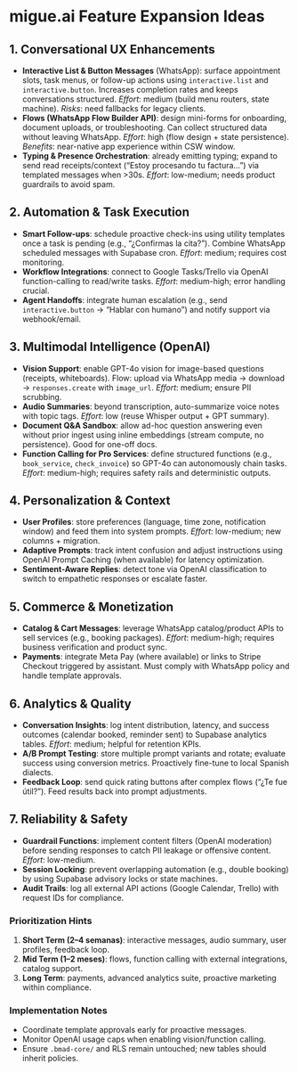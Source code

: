 # migue.ai Feature Expansion Ideas

## 1. Conversational UX Enhancements
- **Interactive List & Button Messages** (WhatsApp): surface appointment slots, task menus, or follow-up actions using `interactive.list` and `interactive.button`. Increases completion rates and keeps conversations structured. *Effort*: medium (build menu routers, state machine). *Risks*: need fallbacks for legacy clients.
- **Flows (WhatsApp Flow Builder API)**: design mini-forms for onboarding, document uploads, or troubleshooting. Can collect structured data without leaving WhatsApp. *Effort*: high (flow design + state persistence). *Benefits*: near-native app experience within CSW window.
- **Typing & Presence Orchestration**: already emitting typing; expand to send read receipts/context (“Estoy procesando tu factura…”) via templated messages when >30s. *Effort*: low-medium; needs product guardrails to avoid spam.

## 2. Automation & Task Execution
- **Smart Follow-ups**: schedule proactive check-ins using utility templates once a task is pending (e.g., “¿Confirmas la cita?”). Combine WhatsApp scheduled messages with Supabase cron. *Effort*: medium; requires cost monitoring.
- **Workflow Integrations**: connect to Google Tasks/Trello via OpenAI function-calling to read/write tasks. *Effort*: medium-high; error handling crucial.
- **Agent Handoffs**: integrate human escalation (e.g., send `interactive.button` -> “Hablar con humano”) and notify support via webhook/email.

## 3. Multimodal Intelligence (OpenAI)
- **Vision Support**: enable GPT-4o vision for image-based questions (receipts, whiteboards). Flow: upload via WhatsApp media → download → `responses.create` with `image_url`. *Effort*: medium; ensure PII scrubbing.
- **Audio Summaries**: beyond transcription, auto-summarize voice notes with topic tags. *Effort*: low (reuse Whisper output + GPT summary).
- **Document Q&A Sandbox**: allow ad-hoc question answering even without prior ingest using inline embeddings (stream compute, no persistence). Good for one-off docs.
- **Function Calling for Pro Services**: define structured functions (e.g., `book_service`, `check_invoice`) so GPT-4o can autonomously chain tasks. *Effort*: medium-high; requires safety rails and deterministic outputs.

## 4. Personalization & Context
- **User Profiles**: store preferences (language, time zone, notification window) and feed them into system prompts. *Effort*: low-medium; new columns + migration.
- **Adaptive Prompts**: track intent confusion and adjust instructions using OpenAI Prompt Caching (when available) for latency optimization.
- **Sentiment-Aware Replies**: detect tone via OpenAI classification to switch to empathetic responses or escalate faster.

## 5. Commerce & Monetization
- **Catalog & Cart Messages**: leverage WhatsApp catalog/product APIs to sell services (e.g., booking packages). *Effort*: medium-high; requires business verification and product sync.
- **Payments**: integrate Meta Pay (where available) or links to Stripe Checkout triggered by assistant. Must comply with WhatsApp policy and handle template approvals.

## 6. Analytics & Quality
- **Conversation Insights**: log intent distribution, latency, and success outcomes (calendar booked, reminder sent) to Supabase analytics tables. *Effort*: medium; helpful for retention KPIs.
- **A/B Prompt Testing**: store multiple prompt variants and rotate; evaluate success using conversion metrics. Proactively fine-tune to local Spanish dialects.
- **Feedback Loop**: send quick rating buttons after complex flows (“¿Te fue útil?”). Feed results back into prompt adjustments.

## 7. Reliability & Safety
- **Guardrail Functions**: implement content filters (OpenAI moderation) before sending responses to catch PII leakage or offensive content. *Effort*: low-medium.
- **Session Locking**: prevent overlapping automation (e.g., double booking) by using Supabase advisory locks or state machines.
- **Audit Trails**: log all external API actions (Google Calendar, Trello) with request IDs for compliance.

### Prioritization Hints
1. **Short Term (2–4 semanas)**: interactive messages, audio summary, user profiles, feedback loop.
2. **Mid Term (1–2 meses)**: flows, function calling with external integrations, catalog support.
3. **Long Term**: payments, advanced analytics suite, proactive marketing within compliance.

### Implementation Notes
- Coordinate template approvals early for proactive messages.
- Monitor OpenAI usage caps when enabling vision/function calling.
- Ensure `.bmad-core/` and RLS remain untouched; new tables should inherit policies.
